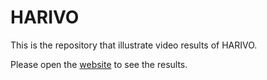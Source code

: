 # HARIVO

This is the repository that illustrate video results of HARIVO.

Please open the [website](https://kwonminki.github.io/HARIVO/) to see the results.
